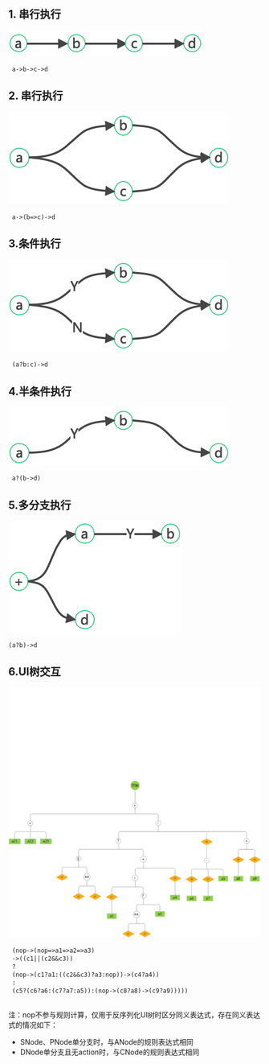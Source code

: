 ## 1. 串行执行

![img.png](mousika-ui/src/main/resources/img/serial.png)

```text
 a->b->c->d
```

## 2. 串行执行
![img.png](mousika-ui/src/main/resources/img/parallel.png)
```text
 a->(b=>c)->d
```

## 3.条件执行
![img.png](mousika-ui/src/main/resources/img/conditional.png)
```text
 (a?b:c)->d
```

## 4.半条件执行
![img.png](mousika-ui/src/main/resources/img/half-conditional.png)
```text
 a?(b->d)
```

## 5.多分支执行
![img.png](mousika-ui/src/main/resources/img/multi-branch.png)
```text
(a?b)->d
```

## 6.UI树交互
![ui-tree.png](mousika-ui/src/main/resources/img/ui-tree.png)
```text
 (nop->(nop=>a1=>a2=>a3)
 ->((c1||(c2&&c3))
 ?
 (nop->(c1?a1:((c2&&c3)?a3:nop))->(c4?a4))
 :
 (c5?(c6?a6:(c7?a7:a5)):(nop->(c8?a8)->(c9?a9)))))


```
注：nop不参与规则计算，仅用于反序列化UI树时区分同义表达式，存在同义表达式的情况如下：
+ SNode、PNode单分支时，与ANode的规则表达式相同
+ DNode单分支且无action时，与CNode的规则表达式相同